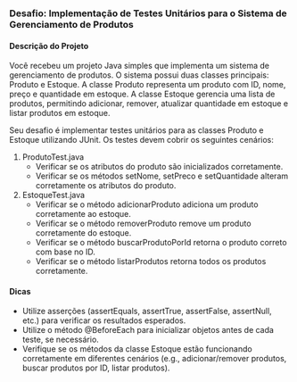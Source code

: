 ### Desafio: Implementação de Testes Unitários para o Sistema de Gerenciamento de Produtos

#### Descrição do Projeto

Você recebeu um projeto Java simples que implementa um sistema de gerenciamento de produtos. O sistema possui duas classes principais: Produto e Estoque. A classe Produto representa um produto com ID, nome, preço e quantidade em estoque. A classe Estoque gerencia uma lista de produtos, permitindo adicionar, remover, atualizar quantidade em estoque e listar produtos em estoque.

Seu desafio é implementar testes unitários para as classes Produto e Estoque utilizando JUnit. Os testes devem cobrir os seguintes cenários:

1.  ProdutoTest.java
    *   Verificar se os atributos do produto são inicializados corretamente.
    *   Verificar se os métodos setNome, setPreco e setQuantidade alteram corretamente os atributos do produto.
2.  EstoqueTest.java
    *   Verificar se o método adicionarProduto adiciona um produto corretamente ao estoque.
    *   Verificar se o método removerProduto remove um produto corretamente do estoque.
    *   Verificar se o método buscarProdutoPorId retorna o produto correto com base no ID.
    *   Verificar se o método listarProdutos retorna todos os produtos corretamente.

#### Dicas

*   Utilize asserções (assertEquals, assertTrue, assertFalse, assertNull, etc.) para verificar os resultados esperados.
*   Utilize o método @BeforeEach para inicializar objetos antes de cada teste, se necessário.
*   Verifique se os métodos da classe Estoque estão funcionando corretamente em diferentes cenários (e.g., adicionar/remover produtos, buscar produtos por ID, listar produtos).